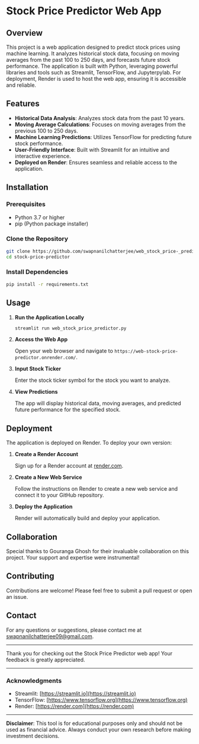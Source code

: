 # Stock Price Predictor Web App

## Overview

This project is a web application designed to predict stock prices using machine learning. It analyzes historical stock data, focusing on moving averages from the past 100 to 250 days, and forecasts future stock performance. The application is built with Python, leveraging powerful libraries and tools such as Streamlit, TensorFlow, and Jupyterpylab. For deployment, Render is used to host the web app, ensuring it is accessible and reliable.

## Features

- **Historical Data Analysis**: Analyzes stock data from the past 10 years.
- **Moving Average Calculations**: Focuses on moving averages from the previous 100 to 250 days.
- **Machine Learning Predictions**: Utilizes TensorFlow for predicting future stock performance.
- **User-Friendly Interface**: Built with Streamlit for an intuitive and interactive experience.
- **Deployed on Render**: Ensures seamless and reliable access to the application.

## Installation

### Prerequisites

- Python 3.7 or higher
- pip (Python package installer)

### Clone the Repository

```bash
git clone https://github.com/swapnanilchatterjee/web_stock_price-_predictor.git
cd stock-price-predictor
```

### Install Dependencies

```bash
pip install -r requirements.txt
```

## Usage

1. **Run the Application Locally**

   ```bash
   streamlit run web_stock_price_predictor.py
   ```

2. **Access the Web App**

   Open your web browser and navigate to `https://web-stock-price-predictor.onrender.com/`.

3. **Input Stock Ticker**

   Enter the stock ticker symbol for the stock you want to analyze.

4. **View Predictions**

   The app will display historical data, moving averages, and predicted future performance for the specified stock.

## Deployment

The application is deployed on Render. To deploy your own version:

1. **Create a Render Account**

   Sign up for a Render account at [render.com](https://render.com).

2. **Create a New Web Service**

   Follow the instructions on Render to create a new web service and connect it to your GitHub repository.

3. **Deploy the Application**

   Render will automatically build and deploy your application.

## Collaboration

Special thanks to Gouranga Ghosh for their invaluable collaboration on this project. Your support and expertise were instrumental!

## Contributing

Contributions are welcome! Please feel free to submit a pull request or open an issue.


## Contact

For any questions or suggestions, please contact me at swapnanilchatterjee09@gmail.com.

---

Thank you for checking out the Stock Price Predictor web app! Your feedback is greatly appreciated.

---

### Acknowledgments

- Streamlit: [https://streamlit.io](https://streamlit.io)
- TensorFlow: [https://www.tensorflow.org](https://www.tensorflow.org)
- Render: [https://render.com](https://render.com)

---

**Disclaimer**: This tool is for educational purposes only and should not be used as financial advice. Always conduct your own research before making investment decisions.
